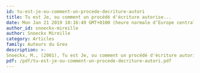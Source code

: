 ```yaml
---
id: tu-est-je-ou-comment-un-procede-decriture-autori
title: Tu est Je, ou comment un procédé d'écriture autorise...
date: Mon Jan 21 2019 10:16:49 GMT+0100 (heure normale d’Europe centrale)
author_id: snoeckx-mireille
author: Snoeckx Mireille
category: Articles
family: Auteurs du Grex
description: >-
Snoeckx, M., (2001), Tu est Je, ou comment un procédé d'écriture autorise... Expliciter n° 42 décembre 2001, p. 34 - 39. 
pdf: /pdf/tu-est-je-ou-comment-un-procede-decriture-autori.pdf
---
```

